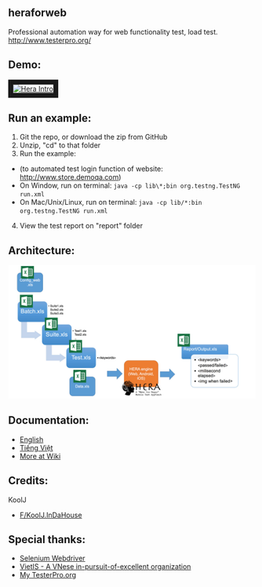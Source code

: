 ## heraforweb
Professional automation way for web functionality test, load test.
http://www.testerpro.org/

## Demo:
<a href="https://www.youtube.com/watch?v=r7AOkVpGV5E" target="_blank"><img src="http://img.youtube.com/vi/r7AOkVpGV5E/0.jpg" 
alt="Hera Intro" width="480" height="320" border="10" /></a>


## Run an example:
1. Git the repo, or download the zip from GitHub
2. Unzip, "cd" to that folder
3. Run the example: 
+ (to automated test login function of website: http://www.store.demoqa.com)
+  On Window, run on terminal: ```java -cp lib\*;bin org.testng.TestNG run.xml```
+  On Mac/Unix/Linux, run on terminal: ```java -cp lib/*:bin org.testng.TestNG run.xml```
4. View the test report on "report" folder

## Architecture:
![](https://raw.githubusercontent.com/koolj/heraforweb/master/hera_arch.jpg)

## Documentation:
+ [English](https://github.com/koolj/heraforweb/blob/master/SetupEN_Userguide_HeraWeb_jan7-2017.docx)
+ [Tiếng Việt](https://github.com/koolj/heraforweb/blob/master/SetupVI_Userguide_HeraWeb_jan7-2017.docx)
+ [More at Wiki](https://github.com/koolj/heraforweb/wiki)

## Credits:
KoolJ
+ [F/KoolJ.InDaHouse](https://www.facebook.com/KoolJ.InDaHouse)

## Special thanks:
+ [Selenium Webdriver](http://www.seleniumhq.org/projects/webdriver/)
+ [VietIS - A VNese in-pursuit-of-excellent organization](http://vietis.com.vn/)
+ [My TesterPro.org](http://www.testerpro.org/)
